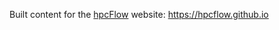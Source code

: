Built content for the [hpcFlow](https://github.com/hpcflow/hpcflow-new) website: https://hpcflow.github.io
